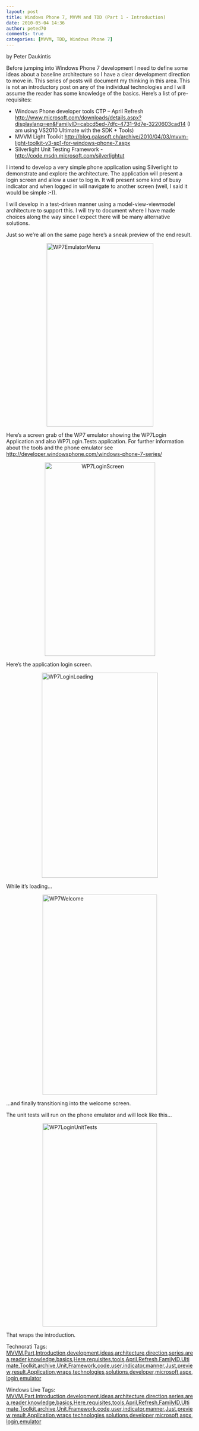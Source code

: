 ```yaml
---
layout: post
title: Windows Phone 7, MVVM and TDD (Part 1 - Introduction)
date: 2010-05-04 14:36
author: peted70
comments: true
categories: [MVVM, TDD, Windows Phone 7]
---
```

<div id="msgcns!4F1B7368284539E5!220" class="bvMsg"><p>by Peter Daukintis</p> <p>Before jumping into Windows Phone 7 development I need to define some ideas about a baseline architecture so I have a clear development direction to move in. This series of posts will document my thinking in this area. This is not an introductory post on any of the individual technologies and I will assume the reader has some knowledge of the basics. Here’s a list of pre-requisites:</p> <ul> <li>Windows Phone developer tools CTP – April Refresh <a title="http://www.microsoft.com/downloads/details.aspx?displaylang=en&amp;FamilyID=cabcd5ed-7dfc-4731-9d7e-3220603cad14" href="http://www.microsoft.com/downloads/details.aspx?displaylang=en&amp;FamilyID=cabcd5ed-7dfc-4731-9d7e-3220603cad14">http://www.microsoft.com/downloads/details.aspx?displaylang=en&amp;FamilyID=cabcd5ed-7dfc-4731-9d7e-3220603cad14</a> (I am using VS2010 Ultimate with the SDK + Tools)  <li>MVVM Light Toolkit <a href="http://blog.galasoft.ch/archive/2010/04/03/mvvm-light-toolkit-v3-sp1-for-windows-phone-7.aspx">http://blog.galasoft.ch/archive/2010/04/03/mvvm-light-toolkit-v3-sp1-for-windows-phone-7.aspx</a>  <li>Silverlight Unit Testing Framework - <a title="http://code.msdn.microsoft.com/silverlightut" href="http://code.msdn.microsoft.com/silverlightut">http://code.msdn.microsoft.com/silverlightut</a></li></ul> <p>I intend to develop a very simple phone application using Silverlight to demonstrate and explore the architecture. The application will present a login screen and allow a user to log in. It will present some kind of busy indicator and when logged in will navigate to another screen (well, I said it would be simple :-)).</p> <p>I will develop in a test-driven manner using a model-view-viewmodel architecture to support this. I will try to document where I have made choices along the way since I expect there will be many alternative solutions.</p> <p>Just so we’re all on the same page here’s a sneak preview of the end result.</p> <p><a href="https://omlweq.bay.livefilestore.com/y1m6DK-8R_VtsSqb9RDOGUReVMj0BpG_D1HWuYaEl-GTMJPCx7VQRQKo_pggb2KkzsdWwldeb0jLbQPHKC68NHSg90N4M4goa46ecWHLMKkqx05q2Er8NFWUa0aVhrYkXOsuJTZUHbV3I7Aw3hK1JM-Fg/WP7EmulatorMenu3.png" rel="WLPP"><img style="display:block;float:none;margin-left:auto;margin-right:auto;border-width:0;" title="WP7EmulatorMenu" border="0" alt="WP7EmulatorMenu" src="https://omlweq.bay.livefilestore.com/y1mXcEaUM5-MwjB2gLK9yINdcGW4i8f9HupZjefHB7e1h4ROg2K8Z1mk5ZPrDDedn8VJ-4ab_fY0hHu3dlBrchbZiChJ30HCwkeq293XEgbshIMI8SBXz8IM2gBppoAIjyD9aNMiRdr-KCc1IVkHStqyA/WP7EmulatorMenu_thumb1.png" width="287" height="492" /></a></p> <p>Here’s a screen grab of the WP7 emulator showing the WP7Login Application and also WP7Login.Tests application. For further information about the tools and the phone emulator see <a title="http://developer.windowsphone.com/windows-phone-7-series/" href="http://developer.windowsphone.com/windows-phone-7-series/">http://developer.windowsphone.com/windows-phone-7-series/</a></p> <p align="center"><a href="https://omlweq.bay.livefilestore.com/y1mkexNFFIkENoo3wbH0IPbDrHEwpRayS7rQ7BtHWxyE3RM9x-wrOeH0DYWon29E8jrNB7Tx8_cfyDgsyQ0RKoQ89XWpSz3f8XCSUKpH-E7OK8DO4UEiOVL3mAoRZKGd1NcuXGWtTrhoTrklz9mMgQBYA/WP7LoginScreen4.png" rel="WLPP"><img style="display:inline;border-width:0;" title="WP7LoginScreen" border="0" alt="WP7LoginScreen" src="https://omlweq.bay.livefilestore.com/y1m5TJAOBHaoRNVwRknpZ_WIxHN6nwxuJMfA8qIvlELcZrP_-Y8nYROggZO5bENW_hRAO28aKcJqVe_4aSBt2k6-ZfqVN0LofVxU3gVEEDL-K5iURLKJACL1417Fc0Y0PjOR7XyUqmaopF2GEVIKljGoQ/WP7LoginScreen_thumb2.png" width="297" height="519" /></a> </p> <p></p> <p>Here’s the application login screen.</p> <p><a href="http://peted.azurewebsites.net/wp-content/uploads/2010/09/wp7loginloading4.png" rel="WLPP"><img style="display:block;float:none;margin-left:auto;margin-right:auto;border-width:0;" title="WP7LoginLoading" border="0" alt="WP7LoginLoading" src="http://peted.azurewebsites.net/wp-content/uploads/2010/09/wp7loginloading4.png?w=169" width="312" height="550" /></a> </p> <p>While it’s loading…</p> <p><a href="http://babaandthepigman.files.wordpress.com/2010/05/wp7welcome4.png" rel="WLPP"><img style="display:block;float:none;margin-left:auto;margin-right:auto;border-width:0;" title="WP7Welcome" border="0" alt="WP7Welcome" src="http://babaandthepigman.files.wordpress.com/2010/05/wp7welcome4.png?w=171" width="308" height="537" /></a> </p> <p>…and finally transitioning into the welcome screen.</p> <p>The unit tests will run on the phone emulator and will look like this…</p> <p><a href="http://babaandthepigman.files.wordpress.com/2010/05/wp7loginunittests4.png" rel="WLPP"><img style="display:block;float:none;margin-left:auto;margin-right:auto;border-width:0;" title="WP7LoginUnitTests" border="0" alt="WP7LoginUnitTests" src="http://babaandthepigman.files.wordpress.com/2010/05/wp7loginunittests4.png?w=168" width="308" height="545" /></a> </p> <p>That wraps the introduction.</p> <p></p>Technorati Tags: <a href="http://technorati.com/tags/MVVM" rel="tag">MVVM</a>,<a href="http://technorati.com/tags/Part" rel="tag">Part</a>,<a href="http://technorati.com/tags/Introduction" rel="tag">Introduction</a>,<a href="http://technorati.com/tags/development" rel="tag">development</a>,<a href="http://technorati.com/tags/ideas" rel="tag">ideas</a>,<a href="http://technorati.com/tags/architecture" rel="tag">architecture</a>,<a href="http://technorati.com/tags/direction" rel="tag">direction</a>,<a href="http://technorati.com/tags/series" rel="tag">series</a>,<a href="http://technorati.com/tags/area" rel="tag">area</a>,<a href="http://technorati.com/tags/reader" rel="tag">reader</a>,<a href="http://technorati.com/tags/knowledge" rel="tag">knowledge</a>,<a href="http://technorati.com/tags/basics" rel="tag">basics</a>,<a href="http://technorati.com/tags/Here" rel="tag">Here</a>,<a href="http://technorati.com/tags/requisites" rel="tag">requisites</a>,<a href="http://technorati.com/tags/tools" rel="tag">tools</a>,<a href="http://technorati.com/tags/April" rel="tag">April</a>,<a href="http://technorati.com/tags/Refresh" rel="tag">Refresh</a>,<a href="http://technorati.com/tags/FamilyID" rel="tag">FamilyID</a>,<a href="http://technorati.com/tags/Ultimate" rel="tag">Ultimate</a>,<a href="http://technorati.com/tags/Toolkit" rel="tag">Toolkit</a>,<a href="http://technorati.com/tags/archive" rel="tag">archive</a>,<a href="http://technorati.com/tags/Unit" rel="tag">Unit</a>,<a href="http://technorati.com/tags/Framework" rel="tag">Framework</a>,<a href="http://technorati.com/tags/code" rel="tag">code</a>,<a href="http://technorati.com/tags/user" rel="tag">user</a>,<a href="http://technorati.com/tags/indicator" rel="tag">indicator</a>,<a href="http://technorati.com/tags/manner" rel="tag">manner</a>,<a href="http://technorati.com/tags/Just" rel="tag">Just</a>,<a href="http://technorati.com/tags/preview" rel="tag">preview</a>,<a href="http://technorati.com/tags/result" rel="tag">result</a>,<a href="http://technorati.com/tags/Application" rel="tag">Application</a>,<a href="http://technorati.com/tags/wraps" rel="tag">wraps</a>,<a href="http://technorati.com/tags/technologies" rel="tag">technologies</a>,<a href="http://technorati.com/tags/solutions" rel="tag">solutions</a>,<a href="http://technorati.com/tags/developer" rel="tag">developer</a>,<a href="http://technorati.com/tags/microsoft" rel="tag">microsoft</a>,<a href="http://technorati.com/tags/aspx" rel="tag">aspx</a>,<a href="http://technorati.com/tags/login" rel="tag">login</a>,<a href="http://technorati.com/tags/emulator" rel="tag">emulator</a><br /> <p></p>Windows Live Tags: <a href="http://windows.live.com/connect/tag/MVVM" rel="clubhouseTag">MVVM</a>,<a href="http://windows.live.com/connect/tag/Part" rel="clubhouseTag">Part</a>,<a href="http://windows.live.com/connect/tag/Introduction" rel="clubhouseTag">Introduction</a>,<a href="http://windows.live.com/connect/tag/development" rel="clubhouseTag">development</a>,<a href="http://windows.live.com/connect/tag/ideas" rel="clubhouseTag">ideas</a>,<a href="http://windows.live.com/connect/tag/architecture" rel="clubhouseTag">architecture</a>,<a href="http://windows.live.com/connect/tag/direction" rel="clubhouseTag">direction</a>,<a href="http://windows.live.com/connect/tag/series" rel="clubhouseTag">series</a>,<a href="http://windows.live.com/connect/tag/area" rel="clubhouseTag">area</a>,<a href="http://windows.live.com/connect/tag/reader" rel="clubhouseTag">reader</a>,<a href="http://windows.live.com/connect/tag/knowledge" rel="clubhouseTag">knowledge</a>,<a href="http://windows.live.com/connect/tag/basics" rel="clubhouseTag">basics</a>,<a href="http://windows.live.com/connect/tag/Here" rel="clubhouseTag">Here</a>,<a href="http://windows.live.com/connect/tag/requisites" rel="clubhouseTag">requisites</a>,<a href="http://windows.live.com/connect/tag/tools" rel="clubhouseTag">tools</a>,<a href="http://windows.live.com/connect/tag/April" rel="clubhouseTag">April</a>,<a href="http://windows.live.com/connect/tag/Refresh" rel="clubhouseTag">Refresh</a>,<a href="http://windows.live.com/connect/tag/FamilyID" rel="clubhouseTag">FamilyID</a>,<a href="http://windows.live.com/connect/tag/Ultimate" rel="clubhouseTag">Ultimate</a>,<a href="http://windows.live.com/connect/tag/Toolkit" rel="clubhouseTag">Toolkit</a>,<a href="http://windows.live.com/connect/tag/archive" rel="clubhouseTag">archive</a>,<a href="http://windows.live.com/connect/tag/Unit" rel="clubhouseTag">Unit</a>,<a href="http://windows.live.com/connect/tag/Framework" rel="clubhouseTag">Framework</a>,<a href="http://windows.live.com/connect/tag/code" rel="clubhouseTag">code</a>,<a href="http://windows.live.com/connect/tag/user" rel="clubhouseTag">user</a>,<a href="http://windows.live.com/connect/tag/indicator" rel="clubhouseTag">indicator</a>,<a href="http://windows.live.com/connect/tag/manner" rel="clubhouseTag">manner</a>,<a href="http://windows.live.com/connect/tag/Just" rel="clubhouseTag">Just</a>,<a href="http://windows.live.com/connect/tag/preview" rel="clubhouseTag">preview</a>,<a href="http://windows.live.com/connect/tag/result" rel="clubhouseTag">result</a>,<a href="http://windows.live.com/connect/tag/Application" rel="clubhouseTag">Application</a>,<a href="http://windows.live.com/connect/tag/wraps" rel="clubhouseTag">wraps</a>,<a href="http://windows.live.com/connect/tag/technologies" rel="clubhouseTag">technologies</a>,<a href="http://windows.live.com/connect/tag/solutions" rel="clubhouseTag">solutions</a>,<a href="http://windows.live.com/connect/tag/developer" rel="clubhouseTag">developer</a>,<a href="http://windows.live.com/connect/tag/microsoft" rel="clubhouseTag">microsoft</a>,<a href="http://windows.live.com/connect/tag/aspx" rel="clubhouseTag">aspx</a>,<a href="http://windows.live.com/connect/tag/login" rel="clubhouseTag">login</a>,<a href="http://windows.live.com/connect/tag/emulator" rel="clubhouseTag">emulator</a>  </div>

